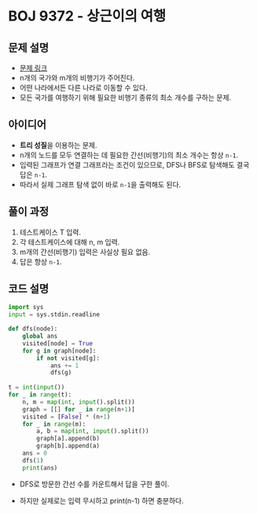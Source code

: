 # BOJ 9372 - 상근이의 여행

## 문제 설명
- [문제 링크](https://www.acmicpc.net/problem/9372)
- n개의 국가와 m개의 비행기가 주어진다.
- 어떤 나라에서든 다른 나라로 이동할 수 있다.
- 모든 국가를 여행하기 위해 필요한 비행기 종류의 최소 개수를 구하는 문제.

## 아이디어
- **트리 성질**을 이용하는 문제.
- n개의 노드를 모두 연결하는 데 필요한 간선(비행기)의 최소 개수는 항상 `n-1`.
- 입력된 그래프가 연결 그래프라는 조건이 있으므로, DFS나 BFS로 탐색해도 결국 답은 `n-1`.
- 따라서 실제 그래프 탐색 없이 바로 `n-1`을 출력해도 된다.

## 풀이 과정
1. 테스트케이스 T 입력.
2. 각 테스트케이스에 대해 n, m 입력.
3. m개의 간선(비행기) 입력은 사실상 필요 없음.
4. 답은 항상 `n-1`.

## 코드 설명
```python
import sys
input = sys.stdin.readline

def dfs(node):
    global ans
    visited[node] = True
    for g in graph[node]:
        if not visited[g]:
            ans += 1
            dfs(g)
    
t = int(input())
for _ in range(t):
    n, m = map(int, input().split())
    graph = [[] for _ in range(n+1)]
    visited = [False] * (n+1)
    for _ in range(m):
        a, b = map(int, input().split())
        graph[a].append(b)
        graph[b].append(a)
    ans = 0
    dfs(1)
    print(ans)
```
- DFS로 방문한 간선 수를 카운트해서 답을 구한 풀이.

- 하지만 실제로는 입력 무시하고 print(n-1) 하면 충분하다.

